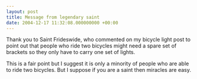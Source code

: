 ```yaml
---
layout: post
title: Message from legendary saint
date: 2004-12-17 11:32:08.000000000 +00:00
---
```

Thank you to Saint Frideswide, who commented on my bicycle light post to point out that people who ride two bicycles might need a spare set of brackets so they only have to carry one set of lights.

This is a fair point but I suggest it is only a minority of people who are able to ride two bicycles. But I suppose if you are a saint then miracles are easy.
